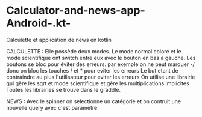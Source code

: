 # Calculator-and-news-app-Android-.kt-
Calculette et application de news en kotlin


CALCULETTE :
Elle possède deux modes. Le mode normal coloré et le mode scientifique ont switch entre eux avec le bouton en bas à gauche.
Les boutons se bloc pour éviter des erreurs.
par exemple on ne peut marquer -/ donc on bloc les touches / et * pour eviter les erreurs
Le but etant de contraindre au plus l'utilisateur pour eviter les erreurs
On utilise une librairie qui gère les sqrt et mode scientifique et gère les multiplications implicites
Toutes les librairies se trouve dans le graddle.



NEWS : 
Avec le spinner on selectionne un catégorie et on contruit une nouvelle query avec c'est paramètre 
